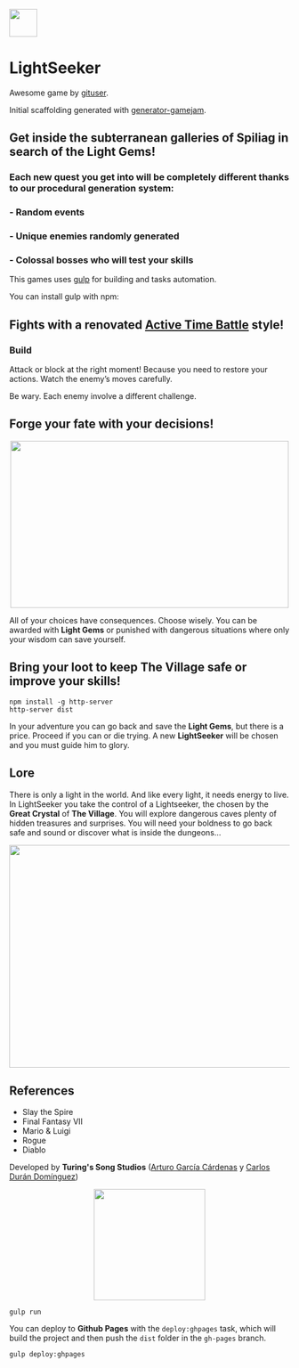 <p align="left"><img src="https://user-images.githubusercontent.com/36244271/45879847-408cf300-bda6-11e8-8e9d-d22890c375c0.png" width="50" height="50"></p>


LightSeeker 
=====

Awesome game by
[gituser](https://github.com/gituser).

Initial scaffolding generated with [generator-gamejam](https://github.com/belen-albeza/generator-gamejam/).

## Get inside the subterranean galleries of Spiliag in search of the Light Gems!
### Each new quest you get into will be completely different thanks to our procedural generation system:

### - Random events
### - Unique enemies randomly generated
### - Colossal bosses who will test your skills

This games uses [gulp](http://gulpjs.com/) for building and tasks automation.

You can install gulp with npm:

## Fights with a renovated [Active Time Battle](https://www.giantbomb.com/active-time-battle/3015-95/) style!

### Build

Attack or block at the right moment! Because you need to restore your actions.
Watch the enemy’s moves carefully.

Be wary. Each enemy involve a different challenge.

## Forge your fate with your decisions!
<p align="center"><img src="https://user-images.githubusercontent.com/33768598/45785240-d3754280-bc6b-11e8-93ad-7af6ebbeb003.jpg" width="500" height="300"></p>

All of your choices have consequences. Choose wisely. You can be awarded with __Light Gems__ or punished with dangerous situations where only your wisdom can save yourself.

## Bring your loot to keep The Village safe or improve your skills!

```
npm install -g http-server
http-server dist
```

In your adventure you can go back and save the __Light Gems__, but there is a price. Proceed if you can or die trying. A new __LightSeeker__ will be chosen and you must guide him to glory.

## Lore

There is only a light in the world. And like every light, it needs energy to live.
In LightSeeker you take the control of a Lightseeker, the chosen by the __Great Crystal__ of __The Village__. You will explore dangerous caves plenty of hidden treasures and surprises. You will need your boldness to go back safe and sound or discover what is inside the dungeons…
<p align="center"><img src="https://user-images.githubusercontent.com/33768598/45785254-e0923180-bc6b-11e8-9d89-46aadacd90a9.jpg" width="600" height="400"></p>

## References

 * Slay the Spire
 * Final Fantasy VII
 * Mario & Luigi
 * Rogue
 * Diablo

Developed by __Turing's Song Studios__ ([Arturo García Cárdenas](https://github.com/argarc03) y [Carlos Durán Domínguez](https://github.com/CarlosDuranDominguez))
<p align="center"><img src="https://user-images.githubusercontent.com/36244271/45879847-408cf300-bda6-11e8-8e9d-d22890c375c0.png" width="200" height="200"></p>

```
gulp run
```





You can deploy to **Github Pages** with the `deploy:ghpages` task, which will build the project and then push the `dist` folder in the `gh-pages` branch.

```
gulp deploy:ghpages
```

